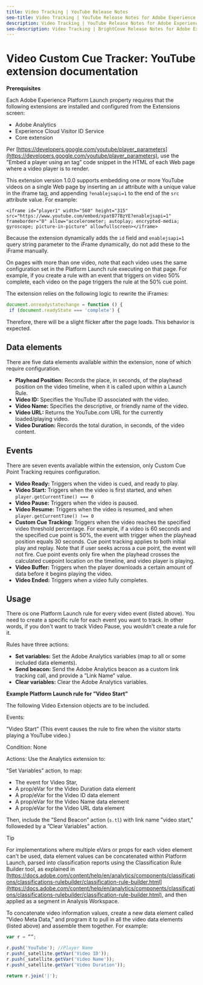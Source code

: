 ```yaml
---
title: Video Tracking | YouTube Release Notes
seo-title: Video Tracking | YouTube Release Notes for Adobe Experience Platform Launch
description: Video Tracking | YouTube Release Notes for Adobe Experience Platform Launch
seo-description: Video Tracking | BrightCove Release Notes for Adobe Experience Platform Launch
---
```


# Video Custom Cue Tracker: YouTube extension documentation

**Prerequisites**

Each Adobe Experience Platform Launch property requires that the following extensions are installed and configured from the Extensions screen:

* Adobe Analytics
* Experience Cloud Visitor ID Service
* Core extension

Per [https://developers.google.com/youtube/player_parameters](https://developers.google.com/youtube/player_parameters), use the ”Embed a player using an tag” code snippet in the HTML of each Web page where a video player is to render.

This extension version 1.0.0 supports embedding one or more YouTube videos on a single Web page by inserting an `id` attribute with a unique value in the iframe tag, and appending `?enablejsapi=1` to the end of the `src` attribute value. For example:

`<iframe id="player1" width="560" height="315" src="https://www.youtube.com/embed/xpatB77BzYE?enablejsapi=1" frameborder="0" allow="accelerometer; autoplay; encrypted-media; gyroscope; picture-in-picture" allowfullscreen></iframe>`

Because the extension dynamically adds the `id` field and `enablejsapi=1` query string parameter to the iFrame dynamically, do not add these to the iFrame manually.

On pages with more than one video, note that each video uses the same configuration set in the Platform Launch rule executing on that page. For example, if you create a rule with an event that triggers on video 50% complete, each video on the page triggers the rule at the 50% cue point.

The extension relies on the following logic to rewrite the iFrames:

```javascript
document.onreadystatechange = function () {
 if (document.readyState === 'complete') {
```

Therefore, there will be a slight flicker after the page loads. This behavior is expected.

## Data elements

There are five data elements available within the extension, none of which require configuration.

* **Playhead Position:** Records the place, in seconds, of the playhead position on the video timeline, when it is called upon within a Launch Rule.
* **Video ID:** Specifies the YouTube ID associated with the video.
* **Video Name:** Specifies the descriptive, or friendly name of the video.
* **Video URL:** Returns the YouTube.com URL for the currently loaded/playing video.
* **Video Duration:** Records the total duration, in seconds, of the video content.

## Events

There are seven events available within the extension, only Custom Cue Point Tracking requires configuration.

* **Video Ready:** Triggers when the video is cued, and ready to play.
* **Video Start:** Triggers when the video is first started, and when `player.getCurrentTime() === 0`
* **Video Pause:** Triggers when the video is paused.
* **Video Resume:** Triggers when the video is resumed, and when `player.getCurrentTime() !== 0`
* **Custom Cue Tracking:** Triggers when the video reaches the specified video threshold percentage. 
  For example, if a video is 60 seconds and the specified cue point is 50%, the event with trigger when the playhead position equals 30 seconds. Cue point tracking applies to both initial play and replay. Note that if user seeks across a cue point, the event will not fire. Cue point events only fire when the playhead crosses the calculated cuepoint location on the timeline, and video player is playing.
* **Video Buffer:** Triggers when the player downloads a certain amount of data before it begins playing the video.
* **Video Ended:** Triggers when a video fully completes.

## Usage

There os one Platform Launch rule for every video event (listed above). You need to create a specific rule for each event you want to track. In other words, if you don't want to track Video Pause, you wouldn't create a rule for it.

Rules have three actions:

* **Set variables:** Set the Adobe Analytics variables (map to all or some included data elements).
* **Send beacon:** Send the Adobe Analytics beacon as a custom link tracking call, and provide a ”Link Name” value.
* **Clear variables:** Clear the Adobe Analytics variables.

**Example Platform Launch rule for ”Video Start”**

The following Video Extension objects are to be included.

Events:

”Video Start” (This event causes the rule to fire when the visitor starts playing a YouTube video.)

Condition: None

Actions: Use the Analytics extension to:

”Set Variables” action, to map:

* The event for Video Star,
* A prop/eVar for the Video Duration data element
* A prop/eVar for the Video ID data element
* A prop/eVar for the Video Name data element
* A prop/eVar for the Video URL data element

Then, include the ”Send Beacon” action (`s.tl`) with link name ”video start," followeded by a ”Clear Variables” action.

> [!Tip]
> 
> For implementations where multiple eVars or props for each video element can't be used, data element values can be concatenated within Platform Launch, parsed into classification reports using the Classification Rule Builder tool, as explained in [https://docs.adobe.com/content/help/en/analytics/components/classifications/classifications-rulebuilder/classification-rule-builder.html](https://docs.adobe.com/content/help/en/analytics/components/classifications/classifications-rulebuilder/classification-rule-builder.html), and then applied as a segment in Analysis Workspace.

To concatenate video information values, create a new data element called ”Video Meta Data,” and program it to pull in all the video data elements (listed above) and assemble them together. For example:

```javascript
var r = ””;

r.push('YouTube'); //Player Name
r.push(_satellite.getVar('Video ID'));
r.push(_satellite.getVar('Video Name'));
r.push(_satellite.getVar('Video Duration'));

return r.join('|');
```

